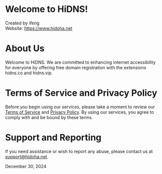 # Welcome to HiDNS!
Created by ifeng <br>
Website: https://www.hidoha.net <br>

# About Us
Welcome to HiDNS. We are committed to enhancing internet accessibility for everyone by offering free domain registration with the extensions hidns.co and hidns.vip.

# Terms of Service and Privacy Policy
Before you begin using our services, please take a moment to review our [Terms of Service](https://www.hidoha.net/tos) and [Privacy Policy](https://www.hidoha.net/privacy-policy). By using our services, you agree to comply with and be bound by these terms.

# Support and Reporting
If you need assistance or wish to report any abuse, please contact us at support@hidoha.net.

December 30, 2024 <br>
